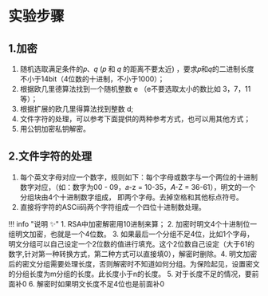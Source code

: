 # 实验步骤

## 1.加密

1. 随机选取满足条件的𝑝、𝑞 (𝑝 和 𝑞 的距离不要太近) ，要求𝑝和𝑞的二进制长度不小于14bit（4位数的十进制，不小于1000）；
2. 根据欧几里德算法找到一个随机整数 e （e不要选取太小的数比如 3，7，11等）；
3. 根据扩展的欧几里得算法找到整数 d;
4. 文件字符的处理，可以参考下面提供的两种参考方式，也可以用其他方式；
5. 用公钥加密私钥解密。


## 2.文件字符的处理

1. 每个英文字母对应一个数字，规则如下：每个字母或数字与一个两位的十进制数字对应，（如：数字为00 - 09，𝑎-z = 10-35，𝐴-Z = 36-61），明文的一个分组块由4个十进制数字组成， 即两个字母。去掉空格和其他标点符号。 
2. 直接将字符的ASCii码两个字符组成一个四位十进制数处理。

!!! info "说明 :sparkles:"
    1. RSA中加密解密用10进制来算；
    2. 加密时明文4个十进制位一组明文加密，也就是一个4位数。
    3. 如果最后一个分组不足4位，比如1个字母，明文分组可以自己设定一个2位数的值进行填充。这个2位数自己设定（大于61的数字,针对第一种转换方式，第二种方式可以直接填0），解密时删除。4. 明文加密后的密文分组需要处理长度，否则解密时不知道如何分组。为保险起见，设置密文的分组长度为m分组的长度。此长度小于n的长度。
    5. 对于长度不足的情况，要前面补0
    6. 解密时如果明文长度不足4位也是前面补0



